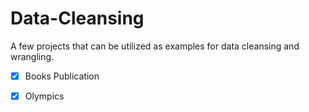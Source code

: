 # Data-Cleansing
A few projects that can be utilized as examples for data cleansing and wrangling.

- [x] Books Publication
- [x] Olympics


